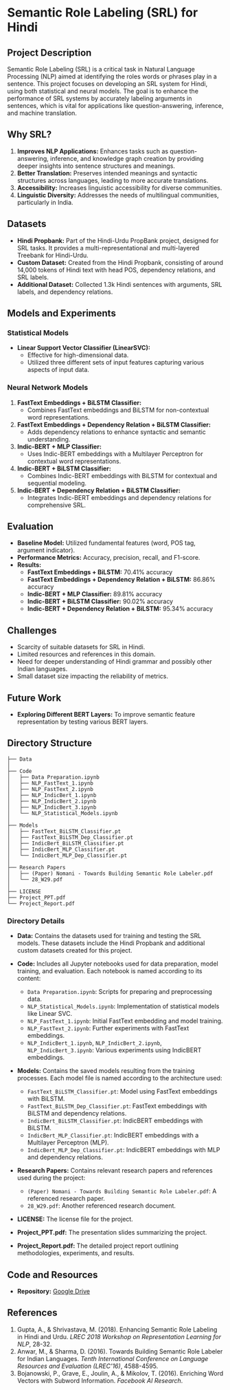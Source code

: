 
# Semantic Role Labeling (SRL) for Hindi

<!-- ## Team Information

- **Course:** Introduction to NLP (S24CS7.401)
- **Advisor:** Prof. Manish Shrivastava, Prof. Rahul Mishra
- **Mentor:** Advaith Malladi
- **Team Number:** 54
- **Team Name:** Lang3.1
- **Team Members:**
  - Mohit Sharma (2022201060)
  - Neeraj Asdev (2022201056)
  - Hrishikesh Deshpande (2022201065)
- **Academic Year:** 2023-2024 -->

## Project Description

Semantic Role Labeling (SRL) is a critical task in Natural Language Processing (NLP) aimed at identifying the roles words or phrases play in a sentence. This project focuses on developing an SRL system for Hindi, using both statistical and neural models. The goal is to enhance the performance of SRL systems by accurately labeling arguments in sentences, which is vital for applications like question-answering, inference, and machine translation.

## Why SRL?

1. **Improves NLP Applications:** Enhances tasks such as question-answering, inference, and knowledge graph creation by providing deeper insights into sentence structures and meanings.
2. **Better Translation:** Preserves intended meanings and syntactic structures across languages, leading to more accurate translations.
3. **Accessibility:** Increases linguistic accessibility for diverse communities.
4. **Linguistic Diversity:** Addresses the needs of multilingual communities, particularly in India.

## Datasets

- **Hindi Propbank:** Part of the Hindi-Urdu PropBank project, designed for SRL tasks. It provides a multi-representational and multi-layered Treebank for Hindi-Urdu.
- **Custom Dataset:** Created from the Hindi Propbank, consisting of around 14,000 tokens of Hindi text with head POS, dependency relations, and SRL labels.
- **Additional Dataset:** Collected 1.3k Hindi sentences with arguments, SRL labels, and dependency relations.

## Models and Experiments

### Statistical Models

- **Linear Support Vector Classifier (LinearSVC):**
  - Effective for high-dimensional data.
  - Utilized three different sets of input features capturing various aspects of input data.

### Neural Network Models

1. **FastText Embeddings + BiLSTM Classifier:**
   - Combines FastText embeddings and BiLSTM for non-contextual word representations.
2. **FastText Embeddings + Dependency Relation + BiLSTM Classifier:**
   - Adds dependency relations to enhance syntactic and semantic understanding.
3. **Indic-BERT + MLP Classifier:**
   - Uses Indic-BERT embeddings with a Multilayer Perceptron for contextual word representations.
4. **Indic-BERT + BiLSTM Classifier:**
   - Combines Indic-BERT embeddings with BiLSTM for contextual and sequential modeling.
5. **Indic-BERT + Dependency Relation + BiLSTM Classifier:**
   - Integrates Indic-BERT embeddings and dependency relations for comprehensive SRL.

## Evaluation

- **Baseline Model:** Utilized fundamental features (word, POS tag, argument indicator).
- **Performance Metrics:** Accuracy, precision, recall, and F1-score.
- **Results:**
  - **FastText Embeddings + BiLSTM:** 70.41% accuracy
  - **FastText Embeddings + Dependency Relation + BiLSTM:** 86.86% accuracy
  - **Indic-BERT + MLP Classifier:** 89.81% accuracy
  - **Indic-BERT + BiLSTM Classifier:** 90.02% accuracy
  - **Indic-BERT + Dependency Relation + BiLSTM:** 95.34% accuracy

## Challenges

- Scarcity of suitable datasets for SRL in Hindi.
- Limited resources and references in this domain.
- Need for deeper understanding of Hindi grammar and possibly other Indian languages.
- Small dataset size impacting the reliability of metrics.

## Future Work

- **Exploring Different BERT Layers:** To improve semantic feature representation by testing various BERT layers.

## Directory Structure

```
├── Data
│
├── Code
│   ├── Data Preparation.ipynb
│   ├── NLP_FastText_1.ipynb
│   ├── NLP_FastText_2.ipynb
│   ├── NLP_IndicBert_1.ipynb
│   ├── NLP_IndicBert_2.ipynb
│   ├── NLP_IndicBert_3.ipynb
│   └── NLP_Statistical_Models.ipynb
│
├── Models
│   ├── FastText_BiLSTM_Classifier.pt
│   ├── FastText_BiLSTM_Dep_Classifier.pt
│   ├── IndicBert_BiLSTM_Classifier.pt
│   ├── IndicBert_MLP_Classifier.pt
│   └── IndicBert_MLP_Dep_Classifier.pt
│
├── Research Papers
│   ├── (Paper) Nomani - Towards Building Semantic Role Labeler.pdf
│   └── 28_W29.pdf
│
├── LICENSE
├── Project_PPT.pdf
└── Project_Report.pdf
```

### Directory Details

- **Data:** Contains the datasets used for training and testing the SRL models. These datasets include the Hindi Propbank and additional custom datasets created for this project.

- **Code:** Includes all Jupyter notebooks used for data preparation, model training, and evaluation. Each notebook is named according to its content:
  - `Data Preparation.ipynb`: Scripts for preparing and preprocessing data.
  - `NLP_Statistical_Models.ipynb`: Implementation of statistical models like Linear SVC.
  - `NLP_FastText_1.ipynb`: Initial FastText embedding and model training.
  - `NLP_FastText_2.ipynb`: Further experiments with FastText embeddings.
  - `NLP_IndicBert_1.ipynb`, `NLP_IndicBert_2.ipynb`, `NLP_IndicBert_3.ipynb`: Various experiments using IndicBERT embeddings.
  
- **Models:** Contains the saved models resulting from the training processes. Each model file is named according to the architecture used:
  - `FastText_BiLSTM_Classifier.pt`: Model using FastText embeddings with BiLSTM.
  - `FastText_BiLSTM_Dep_Classifier.pt`: FastText embeddings with BiLSTM and dependency relations.
  - `IndicBert_BiLSTM_Classifier.pt`: IndicBERT embeddings with BiLSTM.
  - `IndicBert_MLP_Classifier.pt`: IndicBERT embeddings with a Multilayer Perceptron (MLP).
  - `IndicBert_MLP_Dep_Classifier.pt`: IndicBERT embeddings with MLP and dependency relations.

- **Research Papers:** Contains relevant research papers and references used during the project:
  - `(Paper) Nomani - Towards Building Semantic Role Labeler.pdf`: A referenced research paper.
  - `28_W29.pdf`: Another referenced research document.

- **LICENSE:** The license file for the project.

- **Project_PPT.pdf:** The presentation slides summarizing the project.

- **Project_Report.pdf:** The detailed project report outlining methodologies, experiments, and results.

## Code and Resources

- **Repository:** [Google Drive](https://drive.google.com/drive/folders/1Bxp186cMNVTH1QoJezUzb2cu0Fxug3De?usp=sharing)

## References

1. Gupta, A., & Shrivastava, M. (2018). Enhancing Semantic Role Labeling in Hindi and Urdu. *LREC 2018 Workshop on Representation Learning for NLP*, 28-32.
2. Anwar, M., & Sharma, D. (2016). Towards Building Semantic Role Labeler for Indian Languages. *Tenth International Conference on Language Resources and Evaluation (LREC'16)*, 4588-4595.
3. Bojanowski, P., Grave, E., Joulin, A., & Mikolov, T. (2016). Enriching Word Vectors with Subword Information. *Facebook AI Research*.
